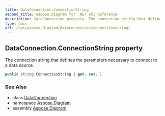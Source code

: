 ```yaml
---
title: DataConnection.ConnectionString
second_title: Aspose.Diagram for .NET API Reference
description: DataConnection property. The connection string that defines the parameters necessary to connect to a data source
type: docs
url: /net/aspose.diagram/dataconnection/connectionstring/
---
```

## DataConnection.ConnectionString property

The connection string that defines the parameters necessary to connect to a data source.

```csharp
public string ConnectionString { get; set; }
```

### See Also

* class [DataConnection](../)
* namespace [Aspose.Diagram](../../dataconnection/)
* assembly [Aspose.Diagram](../../../)



